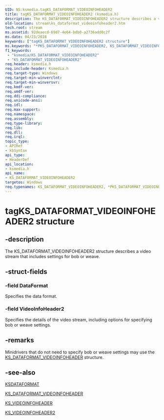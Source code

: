 ```yaml
---
UID: NS:ksmedia.tagKS_DATAFORMAT_VIDEOINFOHEADER2
title: tagKS_DATAFORMAT_VIDEOINFOHEADER2 (ksmedia.h)
description: The KS_DATAFORMAT_VIDEOINFOHEADER2 structure describes a video stream that includes settings for bob or weave.
old-location: stream\ks_dataformat_videoinfoheader2.htm
tech.root: stream
ms.assetid: 92deaecd-69d7-4e64-bdb0-a2736add0c2f
ms.date: 04/23/2018
keywords: ["tagKS_DATAFORMAT_VIDEOINFOHEADER2 structure"]
ms.keywords: "*PKS_DATAFORMAT_VIDEOINFOHEADER2, KS_DATAFORMAT_VIDEOINFOHEADER2, KS_DATAFORMAT_VIDEOINFOHEADER2 structure [Streaming Media Devices], PKS_DATAFORMAT_VIDEOINFOHEADER2, PKS_DATAFORMAT_VIDEOINFOHEADER2 structure pointer [Streaming Media Devices], ksmedia/KS_DATAFORMAT_VIDEOINFOHEADER2, ksmedia/PKS_DATAFORMAT_VIDEOINFOHEADER2, stream.ks_dataformat_videoinfoheader2, tagKS_DATAFORMAT_VIDEOINFOHEADER2, vidcapstruct_cadaf63f-50d5-41c5-926b-81724dddb890.xml"
f1_keywords:
 - "ksmedia/KS_DATAFORMAT_VIDEOINFOHEADER2"
 - "KS_DATAFORMAT_VIDEOINFOHEADER2"
req.header: ksmedia.h
req.include-header: Ksmedia.h
req.target-type: Windows
req.target-min-winverclnt: 
req.target-min-winversvr: 
req.kmdf-ver: 
req.umdf-ver: 
req.ddi-compliance: 
req.unicode-ansi: 
req.idl: 
req.max-support: 
req.namespace: 
req.assembly: 
req.type-library: 
req.lib: 
req.dll: 
req.irql: 
topic_type:
- APIRef
- kbSyntax
api_type:
- HeaderDef
api_location:
- ksmedia.h
api_name:
- KS_DATAFORMAT_VIDEOINFOHEADER2
targetos: Windows
req.typenames: KS_DATAFORMAT_VIDEOINFOHEADER2, *PKS_DATAFORMAT_VIDEOINFOHEADER2
---
```


# tagKS_DATAFORMAT_VIDEOINFOHEADER2 structure


## -description


The KS_DATAFORMAT_VIDEOINFOHEADER2 structure describes a video stream that includes settings for bob or weave.


## -struct-fields




### -field DataFormat

Specifies the data format.


### -field VideoInfoHeader2

Specifies the details of the video stream, including options for specifying bob or weave settings.


## -remarks



Minidrivers that do not need to specify bob or weave settings may use the <a href="https://docs.microsoft.com/windows-hardware/drivers/ddi/ksmedia/ns-ksmedia-tagks_dataformat_videoinfoheader">KS_DATAFORMAT_VIDEOINFOHEADER</a> structure.




## -see-also




<a href="https://docs.microsoft.com/windows-hardware/drivers/ddi/ks/ns-ks-ksdataformat">KSDATAFORMAT</a>



<a href="https://docs.microsoft.com/windows-hardware/drivers/ddi/ksmedia/ns-ksmedia-tagks_dataformat_videoinfoheader">KS_DATAFORMAT_VIDEOINFOHEADER</a>



<a href="https://docs.microsoft.com/windows-hardware/drivers/ddi/ksmedia/ns-ksmedia-tagks_videoinfoheader">KS_VIDEOINFOHEADER</a>



<a href="https://docs.microsoft.com/windows-hardware/drivers/ddi/ksmedia/ns-ksmedia-tagks_videoinfoheader2">KS_VIDEOINFOHEADER2</a>
 

 

